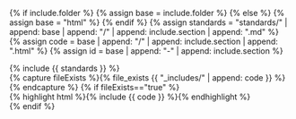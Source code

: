 {% if include.folder %}
  {% assign base = include.folder %}
{% else %}
  {% assign base = "html" %}
{% endif %}
{% assign standards = "standards/" | append: base | append: "/" | append: include.section | append: ".md" %}
{% assign code = base | append: "/" | append: include.section | append: ".html" %}
{% assign id = base | append: "-" | append: include.section %}

<div class="section" id="{{ id }}">
<div class="col">
{% include {{ standards }} %}
</div>
{% capture fileExists %}{% file_exists {{ "_includes/" | append: code }} %}{% endcapture %}
{% if fileExists=="true" %}
  <div class="col">
  {% highlight html %}{% include {{ code }} %}{% endhighlight %}
  </div>
{% endif %}
</div>